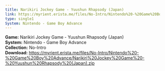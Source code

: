 ```yaml
---
title: Narikiri Jockey Game - Yuushun Rhapsody (Japan)
link: https://myrient.erista.me/files/No-Intro/Nintendo%20-%20Game%20Boy%20Advance/Narikiri%20Jockey%20Game%20-%20Yuushun%20Rhapsody%20(Japan).zip
type: single1
System: Nintendo - Game Boy Advance
---
```

<b>Game:</b> Narikiri Jockey Game - Yuushun Rhapsody (Japan)<br>
<b>System:</b> Nintendo - Game Boy Advance<br>
<b>Collection:</b> No-Intro<br>
<b>Download:</b> https://myrient.erista.me/files/No-Intro/Nintendo%20-%20Game%20Boy%20Advance/Narikiri%20Jockey%20Game%20-%20Yuushun%20Rhapsody%20(Japan).zip
